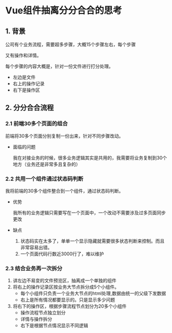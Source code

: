 # Vue组件抽离分分合合的思考

## 1. 背景

公司有个业务流程，需要超多步骤，大概15个步骤左右，每个步骤

又有操作和详情。

每个步骤的内容大概是，针对一份文件进行打分处理。

- 左边是文件
- 右上的操作记录
- 右下是操作区

## 2. 分分合合流程

### 2.1 前端30多个页面的组合

前端将30多个页面分别复制一份出来，针对不同步骤改动。

- 面临的问题

  我在对接业务的时候，很多业务逻辑其实是共用的，我需要将业务复制到30个地方（业务还是非常多且复杂的）

### 2.2 共用一个组件通过状态码判断

我将前端的30多个组件整合到一个组件，通过状态码判断。

- 优势

  我所有的业务逻辑只需要写在一个页面中，一个改动不需要涉及过多页面同步更改

- 缺点

  1. 状态码实在太多了，单单一个显示隐藏就需要很多状态判断来控制。而且非常容易出错。
  2. 一个页面代码行数近3000行了，难以维护

### 2.3 结合业务再一次拆分

1. 讲左边不易变的文件预览区，抽离成一个单独的组件
2. 将右上的操作记录区按业务大节点拆分成5个小组件。
   - 每个小组件只负责一个业务大节点的html处理,数据由统一的父级下发数据
   - 右上是所有情况都要显示的。只是显示多少问题
3. 将右下的操作区，根据步骤流程节点划分为20多个小组件
   - 操作流程节点独立划分
   - 详情与操作拆分
   - 右下是根据节点情况显示不同逻辑



